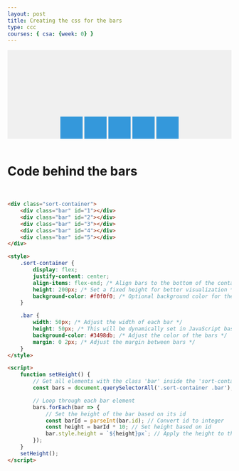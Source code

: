 ```yaml
---
layout: post
title: Creating the css for the bars
type: ccc
courses: { csa: {week: 0} }
---
```


<div class="sort-container">
    <div class="bar" id="1"></div>
    <div class="bar" id="2"></div>
    <div class="bar" id="3"></div>
    <div class="bar" id="4"></div>
    <div class="bar" id="5"></div>
</div>

<style>
    .sort-container {
        display: flex;
        justify-content: center;
        align-items: flex-end; /* Align bars to the bottom of the container */
        height: 200px; /* Set a fixed height for better visualization */
        background-color: #f0f0f0; /* Optional background color for the container */
    }

    .bar {
        width: 50px; /* Adjust the width of each bar */
        height: 50px; /* This will be dynamically set in JavaScript based on the bar value */
        background-color: #3498db; /* Adjust the color of the bars */
        margin: 0 2px; /* Adjust the margin between bars */
    }
</style>

<script>
    function setHeight() {
        // Get all elements with the class 'bar' inside the 'sort-container'
        const bars = document.querySelectorAll('.sort-container .bar');

        // Loop through each bar element
        bars.forEach(bar => {
            // Set the height of the bar based on its id
            const barId = parseInt(bar.id); // Convert id to integer
            const height = barId * 10; // Set height based on id
            bar.style.height = `${height}px`; // Apply the height to the style
        });
    }
    setHeight();
</script>

<br>

# Code behind the bars 

<br>

```html
<div class="sort-container">
    <div class="bar" id="1"></div>
    <div class="bar" id="2"></div>
    <div class="bar" id="3"></div>
    <div class="bar" id="4"></div>
    <div class="bar" id="5"></div>
</div>

<style>
    .sort-container {
        display: flex;
        justify-content: center;
        align-items: flex-end; /* Align bars to the bottom of the container */
        height: 200px; /* Set a fixed height for better visualization */
        background-color: #f0f0f0; /* Optional background color for the container */
    }

    .bar {
        width: 50px; /* Adjust the width of each bar */
        height: 50px; /* This will be dynamically set in JavaScript based on the bar value */
        background-color: #3498db; /* Adjust the color of the bars */
        margin: 0 2px; /* Adjust the margin between bars */
    }
</style>

<script>
    function setHeight() {
        // Get all elements with the class 'bar' inside the 'sort-container'
        const bars = document.querySelectorAll('.sort-container .bar');

        // Loop through each bar element
        bars.forEach(bar => {
            // Set the height of the bar based on its id
            const barId = parseInt(bar.id); // Convert id to integer
            const height = barId * 10; // Set height based on id
            bar.style.height = `${height}px`; // Apply the height to the style
        });
    }
    setHeight();
</script>
```